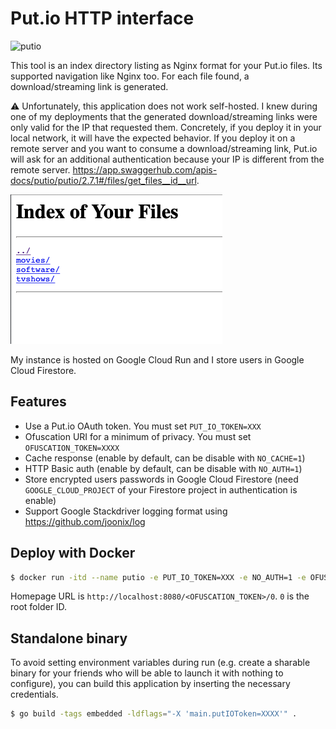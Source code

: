 # Put.io HTTP interface

![putio](https://put.io/images/nav-logo-black.png)

This tool is an index directory listing as Nginx format for your Put.io files. Its supported navigation like Nginx too.
For each file found, a download/streaming link is generated.

⚠️ Unfortunately, this application does not work self-hosted. I knew during one of my deployments that the generated download/streaming links were only valid for the IP that requested them. Concretely, if you deploy it in your local network, it will have the expected behavior. If you deploy it on a remote server and you want to consume a download/streaming link, Put.io will ask for an additional authentication because your IP is different from the remote server. https://app.swaggerhub.com/apis-docs/putio/putio/2.7.1#/files/get_files__id__url.

![index](img/index.png)

My instance is hosted on Google Cloud Run and I store users in Google Cloud Firestore.

## Features

- Use a Put.io OAuth token. You must set `PUT_IO_TOKEN=XXX`
- Ofuscation URI for a minimum of privacy. You must set `OFUSCATION_TOKEN=XXXX`
- Cache response (enable by default, can be disable with `NO_CACHE=1`)
- HTTP Basic auth (enable by default, can be disable with `NO_AUTH=1`)
- Store encrypted users passwords in Google Cloud Firestore (need `GOOGLE_CLOUD_PROJECT` of your Firestore project in authentication is enable)
- Support Google Stackdriver logging format using https://github.com/joonix/log

## Deploy with Docker

```bash
$ docker run -itd --name putio -e PUT_IO_TOKEN=XXX -e NO_AUTH=1 -e OFUSCATION_TOKEN=XXXX -p 127.0.0.1:8080:8080 skynewz/putio
```

Homepage URL is `http://localhost:8080/<OFUSCATION_TOKEN>/0`. `0` is the root folder ID.

## Standalone binary

To avoid setting environment variables during run (e.g. create a sharable binary for your friends who will be able to launch it with nothing to configure), you can build this application by inserting the necessary credentials.

```bash
$ go build -tags embedded -ldflags="-X 'main.putIOToken=XXXX'" .
```
